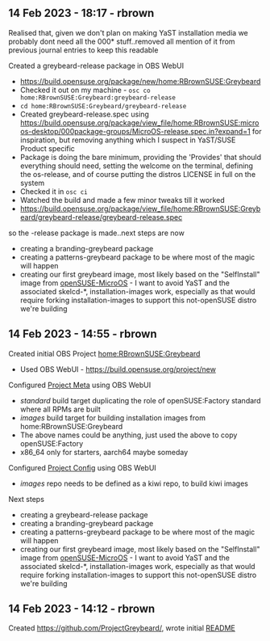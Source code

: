 ## 14 Feb 2023 - 18:17 - rbrown

Realised that, given we don't plan on making YaST installation media we probably dont need all the 000* stuff..removed all mention of it from previous journal entries to keep this readable

Created a greybeard-release package in OBS WebUI
 * https://build.opensuse.org/package/new/home:RBrownSUSE:Greybeard
 * Checked it out on my machine - `osc co home:RBrownSUSE:Greybeard:greybeard-release`
 * `cd home:RBrownSUSE:Greybeard/greybeard-release`
 * Created greybeard-release.spec using https://build.opensuse.org/package/view_file/home:RBrownSUSE:microos-desktop/000package-groups/MicroOS-release.spec.in?expand=1 for inspiration, but removing anything which I suspect in YaST/SUSE Product specific
 * Package is doing the bare minimum, providing the 'Provides' that should everything should need, setting the welcome on the terminal, defining the os-release, and of course putting the distros LICENSE in full on the system
 * Checked it in `osc ci`
 * Watched the build and made a few minor tweaks till it worked
 * https://build.opensuse.org/package/view_file/home:RBrownSUSE:Greybeard/greybeard-release/greybeard-release.spec

so the -release package is made..next steps are now
 * creating a branding-greybeard package
 * creating a patterns-greybeard package to be where most of the magic will happen
 * creating our first greybeard image, most likely based on the "SelfInstall" image from [openSUSE-MicroOS](https://build.opensuse.org/package/view_file/openSUSE:Factory/openSUSE-MicroOS/openSUSE-MicroOS.kiwi?expand=1) - I want to avoid YaST and the associated skelcd-\*, installation-images work, especially as that would require forking installation-images to support this not-openSUSE distro we're building

## 14 Feb 2023 - 14:55 - rbrown

Created initial OBS Project [home:RBrownSUSE:Greybeard](https://build.opensuse.org/project/show/home:RBrownSUSE:Greybeard)
 * Used OBS WebUI - https://build.opensuse.org/project/new

Configured [Project Meta](https://build.opensuse.org/projects/home:RBrownSUSE:Greybeard/meta) using OBS WebUI
 * *standard* build target duplicating the role of openSUSE:Factory standard where all RPMs are built
 * *images* build target for building installation images from home:RBrownSUSE:Greybeard
 * The above names could be anything, just used the above to copy openSUSE:Factory
 * x86_64 only for starters, aarch64 maybe someday

Configured [Project Config](https://build.opensuse.org/projects/home:RBrownSUSE:Greybeard/prjconf) using OBS WebUI
 * *images* repo needs to be defined as a kiwi repo, to build kiwi images

Next steps
 * creating a greybeard-release package
 * creating a branding-greybeard package
 * creating a patterns-greybeard package to be where most of the magic will happen
 * creating our first greybeard image, most likely based on the "SelfInstall" image from [openSUSE-MicroOS](https://build.opensuse.org/package/view_file/openSUSE:Factory/openSUSE-MicroOS/openSUSE-MicroOS.kiwi?expand=1) - I want to avoid YaST and the associated skelcd-\*, installation-images work, especially as that would require forking installation-images to support this not-openSUSE distro we're building

## 14 Feb 2023 - 14:12 - rbrown

Created https://github.com/ProjectGreybeard/, wrote initial [README](https://github.com/ProjectGreybeard/Info/blob/main/README.md)
